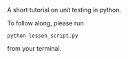 A short tutorial on unit testing in python.

To follow along, please run 

    python lesson_script.py

from your terminal.